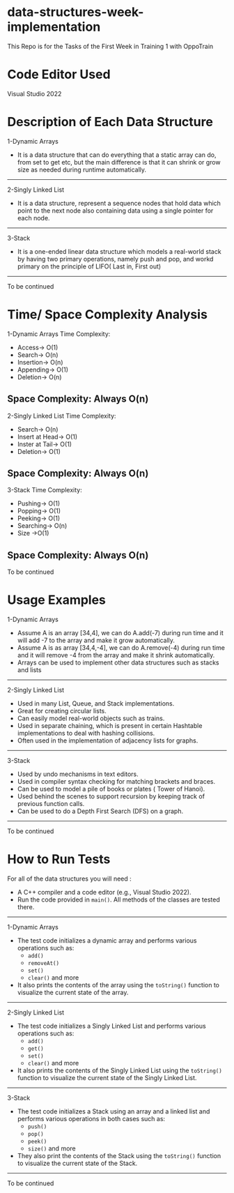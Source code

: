 # data-structures-week-implementation
This Repo is for the Tasks of the First Week in Training 1 with OppoTrain

# Code Editor Used
Visual Studio 2022

# Description of Each Data Structure 
1-Dynamic Arrays
- It is a data structure that can do everything that a static array can do, from set to get etc, but the main difference is that it can shrink or grow size as needed during runtime automatically.
-------------------
2-Singly Linked List
- It is a data structure, represent a sequence nodes that hold data which point to the next node also containing data using a single pointer for each node.
-------------------
3-Stack
- It is a one-ended linear data structure which models a real-world stack by having two primary operations, namely push and pop, and workd primary on the principle of LIFO( Last in, First out)
-------------------
To be continued

# Time/ Space Complexity Analysis 
1-Dynamic Arrays
Time Complexity:
- Access-> O(1)
- Search-> O(n)
- Insertion-> O(n)
- Appending-> O(1)
- Deletion-> O(n)

Space Complexity:
Always O(n)
-------------------
2-Singly Linked List
Time Complexity:
- Search-> O(n)
- Insert at Head-> O(1)
- Inster at Tail-> O(1)
- Deletion-> O(1)

Space Complexity:
Always O(n)
-------------------
3-Stack
Time Complexity:
- Pushing-> O(1)
- Popping-> O(1)
- Peeking-> O(1)
- Searching-> O(n)
- Size ->O(1)

Space Complexity:
Always O(n)
-------------------
To be continued

# Usage Examples
1-Dynamic Arrays
- Assume A is an array [34,4], we can do A.add(-7) during run time and it will add -7 to the array and make it grow automatically.
- Assume A is as array [34,4,-4], we can do A.remove(-4) during run time and it will remove -4 from the array and make it shrink automatically.
- Arrays can be used to implement other data structures such as stacks and lists
-------------------
2-Singly Linked List
- Used in many List, Queue, and Stack implementations.
- Great for creating circular lists.
- Can easily model real-world objects such as trains.
- Used in separate chaining, which is present in certain Hashtable implementations to deal with hashing collisions.
- Often used in the implementation of adjacency lists for graphs.
-------------------
3-Stack
- Used by undo mechanisms in text editors.
- Used in compiler syntax checking for matching brackets and braces.
- Can be used to model a pile of books or plates ( Tower of Hanoi).
- Used behind the scenes to support recursion by keeping track of previous function calls.
- Can be used to do a Depth First Search (DFS) on a graph.
-------------------
To be continued

# How to Run Tests
For all of the data structures you will need :
- A C++ compiler and a code editor (e.g., Visual Studio 2022).
- Run the code provided in `main()`. All methods of the classes are tested there.
-------------------
1-Dynamic Arrays
- The test code initializes a dynamic array and performs various operations such as:
  - `add()`
  - `removeAt()`
  - `set()`
  - `clear()`
  and more
- It also prints the contents of the array using the `toString()` function to visualize the current state of the array.
-------------------
2-Singly Linked List
- The test code initializes a Singly Linked List and performs various operations such as:
  - `add()`
  - `get()`
  - `set()`
  - `clear()`
  and more
- It also prints the contents of the Singly Linked List using the `toString()` function to visualize the current state of the Singly Linked List.
-------------------
3-Stack
- The test code initializes a Stack using an array and a linked list and performs various operations in both cases such as:
  - `push()`
  - `pop()`
  - `peek()`
  - `size()`
  and more
- They also print the contents of the Stack using the `toString()` function to visualize the current state of the Stack.
-------------------
To be continued
